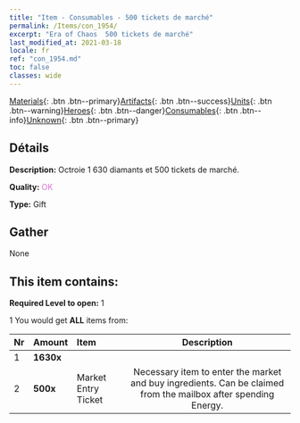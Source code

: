 ```yaml
---
title: "Item - Consumables - 500 tickets de marché"
permalink: /Items/con_1954/
excerpt: "Era of Chaos  500 tickets de marché"
last_modified_at: 2021-03-18
locale: fr
ref: "con_1954.md"
toc: false
classes: wide
---
```

 [Materials](/fr/Items/){: .btn .btn--primary}[Artifacts](/fr/Items/Artifacts/){: .btn .btn--success}[Units](/fr/Items/Units/){: .btn .btn--warning}[Heroes](/fr/Items/Heroes/){: .btn .btn--danger}[Consumables](/fr/Items/Consumables/){: .btn .btn--info}[Unknown](/fr/Items/Unknown/){: .btn .btn--primary}

## Détails
 **Description:** Octroie 1 630 diamants et 500 tickets de marché.

 **Quality:** <span style="color: #DA70D6">OK</span>

 **Type:** Gift

## Gather

  None

## This item contains:

 **Required Level to open:** 1

 1 You would get **ALL** items  from:

  | Nr | Amount |     Item    | Description |
  |:---|:-------|:------------|:-----------:|
  | 1 |  **1630x** | <i class="fas fa-gem"/> |  | 
  | 2 |  **500x** | Market Entry Ticket | Necessary item to enter the market and buy ingredients. Can be claimed from the mailbox after spending Energy.  | 
